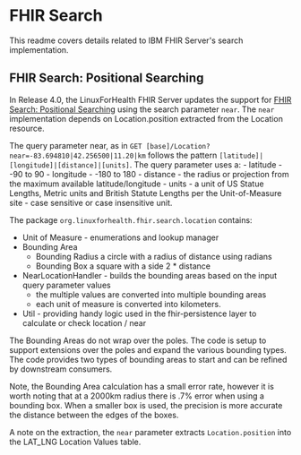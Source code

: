 # FHIR Search
This readme covers details related to IBM FHIR Server's search implementation. 

## FHIR Search: Positional Searching
In Release 4.0, the LinuxForHealth FHIR Server updates the support for [FHIR Search: Positional Searching](https://www.hl7.org/fhir/location.html#positional) using the search parameter `near`.  The `near` implementation depends on Location.position extracted from the Location resource.  

The query parameter near, as in `GET [base]/Location?near=-83.694810|42.256500|11.20|km`  follows the pattern `[latitude]|[longitude]|[distance]|[units]`. The query parameter uses a: 
    - latitude - -90 to 90
    - longitude - -180 to 180
    - distance - the radius or projection from the maximum available latitude/longitude
    - units - a unit of US Statue Lengths, Metric units and British Statute Lengths  per the Unit-of-Measure site - case sensitive or case insensitive unit. 
   

The package `org.linuxforhealth.fhir.search.location` contains:
- Unit of Measure - enumerations and lookup manager
- Bounding Area
    - Bounding Radius a circle with a radius of distance using radians
    - Bounding Box a square with a side 2 * distance
- NearLocationHandler - builds the bounding areas based on the input query parameter values
    - the multiple values are converted into multiple bounding areas
    - each unit of measure is converted into kilometers.
- Util - providing handy logic used in the fhir-persistence layer to calculate or check location / near

The Bounding Areas do not wrap over the poles.  The code is setup to support extensions over the poles and expand the various bounding types. The code provides two types of bounding areas to start and can be refined by downstream consumers. 

Note, the Bounding Area calculation has a small error rate, however it is worth noting that at a 2000km radius there is .7% error when using a bounding box. When a smaller box is used, the precision is more accurate the distance between the edges of the boxes. 

A note on the extraction, the `near` parameter extracts `Location.position` into the LAT_LNG Location Values table.